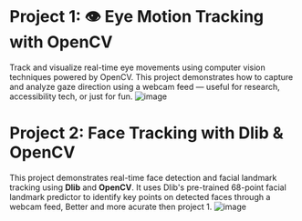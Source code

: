 # Project 1: 👁️ Eye Motion Tracking with OpenCV 

Track and visualize real-time eye movements using computer vision techniques powered by OpenCV. This project demonstrates how to capture and analyze gaze direction using a webcam feed — useful for research, accessibility tech, or just for fun.
![image](https://github.com/user-attachments/assets/8855abf3-2209-495b-bca3-533eebb3019d)


# Project 2: Face Tracking with Dlib & OpenCV
This project demonstrates real-time face detection and facial landmark tracking using **Dlib** and **OpenCV**. It uses Dlib's pre-trained 68-point facial landmark predictor to identify key points on detected faces through a webcam feed, Better and more acurate then project 1.
![image](https://github.com/user-attachments/assets/478fbd42-cc29-4523-9c96-e2067a183875)

